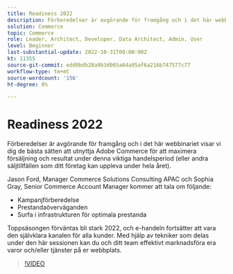 ```yaml
---
title: Readiness 2022
description: Förberedelser är avgörande för framgång och i det här webbinariet kommer vi att gå igenom de bästa sätten att utnyttja Adobe Commerce för att maximera försäljning och resultat under denna viktiga handelsperiod.
solution: Commerce
topic: Commerce
role: Leader, Architect, Developer, Data Architect, Admin, User
level: Beginner
last-substantial-update: 2022-10-31T00:00:00Z
kt: 11355
source-git-commit: edd0bdb28a9b3d065a64a95af6a216b747577c77
workflow-type: tm+mt
source-wordcount: '156'
ht-degree: 0%

---
```


# Readiness 2022

Förberedelser är avgörande för framgång och i det här webbinariet visar vi dig de bästa sätten att utnyttja Adobe Commerce för att maximera försäljning och resultat under denna viktiga handelsperiod (eller andra säljtillfällen som ditt företag kan uppleva under hela året).

Jason Ford, Manager Commerce Solutions Consulting APAC och Sophia Gray, Senior Commerce Account Manager kommer att tala om följande:

* Kampanjförberedelse
* Prestandaöverväganden
* Surfa i infrastrukturen för optimala prestanda

Toppsäsongen förväntas bli stark 2022, och e-handeln fortsätter att vara den självklara kanalen för alla kunder. Med hjälp av tekniker som delas under den här sessionen kan du och ditt team effektivt marknadsföra era varor och/eller tjänster på er webbplats.

>[!VIDEO](https://video.tv.adobe.com/v/3410542/?quality=12&learn=on)
